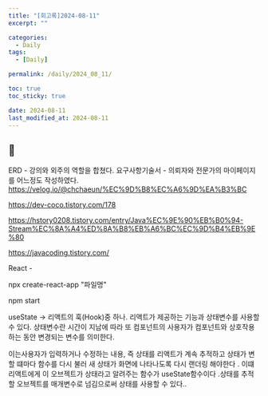 ```yaml
---
title: "[회고록]2024-08-11"
excerpt: ""

categories:
  - Daily
tags:
  - [Daily]

permalink: /daily/2024_08_11/

toc: true
toc_sticky: true

date: 2024-08-11
last_modified_at: 2024-08-11
---
```


## 🦥
ERD - 강의와 외주의 역할을 합쳤다.
요구사항기술서 - 의뢰자와 전문가의 마이페이지를 어느정도 작성하였다.
https://velog.io/@chchaeun/%EC%9D%B8%EC%A6%9D%EA%B3%BC

https://dev-coco.tistory.com/178

https://hstory0208.tistory.com/entry/Java%EC%9E%90%EB%B0%94-Stream%EC%8A%A4%ED%8A%B8%EB%A6%BC%EC%9D%B4%EB%9E%80

https://javacoding.tistory.com/


React -


npx create-react-app "파일명"  


npm start   

useState -> 리액트의 훅(Hook)중 하나. 리액트가 제공하는 기능과 상태변수를 사용할 수 있다. 상태변수란 시간이 지남에 따라 또 컴포넌트의 사용자가 컴포넌트와 상호작용하는 동안 변경되는 변수를 의미한다.  

이는사용자가 입력하거나 수정하는 내용, 즉 상태를 리액트가 계속 추적하고 상태가 변할 떄마다 함수를 다시 불러 새 상태가 화면에 나타나도록 다시 랜더링 해야한다 . 이떄 리액트에게 이 오브젝트가 상태라고 알려주는 함수가 useState함수이다 .상태를 추적할 오브젝트를 매개변수로 넘김으로써 상태를 사용할 수 있다.. 




